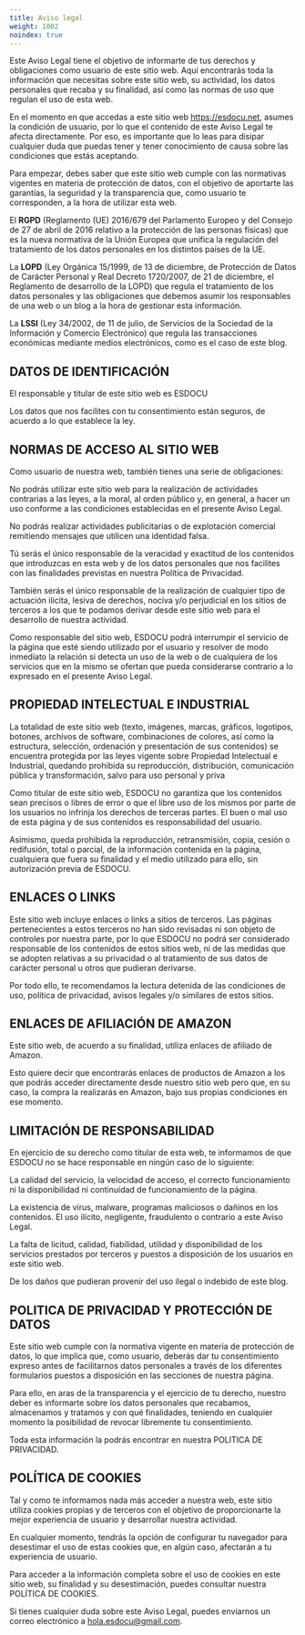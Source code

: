 ```yaml
---
title: Aviso legal
weight: 1002
noindex: true
---
```


Este Aviso Legal tiene el objetivo de informarte de tus derechos y obligaciones como
usuario de este sitio web. Aquí encontrarás toda la información que necesitas sobre este
sitio web, su actividad, los datos personales que recaba y su finalidad, así como las
normas de uso que regulan el uso de esta web.

En el momento en que accedas a este sitio web https://esdocu.net, asumes la condición de
usuario, por lo que el contenido de este Aviso Legal te afecta directamente. Por eso, es
importante que lo leas para disipar cualquier duda que puedas tener y tener conocimiento
de causa sobre las condiciones que estás aceptando.

Para empezar, debes saber que este sitio web cumple con las normativas vigentes en
materia de protección de datos, con el objetivo de aportarte las garantías, la seguridad
y la transparencia que, como usuario te corresponden, a la hora de utilizar esta web.

El **RGPD** (Reglamento (UE) 2016/679 del Parlamento Europeo y del Consejo
de 27 de abril de 2016 relativo a la protección de las personas físicas) que es la nueva
normativa de la Unión Europea que unifica la regulación del tratamiento de los datos
personales en los distintos países de la UE.

La **LOPD** (Ley Orgánica 15/1999, de 13 de diciembre, de Protección de
Datos de Carácter Personal y Real Decreto 1720/2007, de 21 de diciembre, el Reglamento
de desarrollo de la LOPD) que regula el tratamiento de los datos personales y las
obligaciones que debemos asumir los responsables de una web o un blog a la hora de
gestionar esta información.

La **LSSI** (Ley 34/2002, de 11 de julio, de Servicios de la Sociedad de la
Información y Comercio Electrónico) que regula las transacciones económicas mediante
medios electrónicos, como es el caso de este blog.

## DATOS DE IDENTIFICACIÓN

El responsable y titular de este sitio web es ESDOCU

Los datos que nos facilites con tu consentimiento están seguros, de acuerdo a lo que
establece la ley.

## NORMAS DE ACCESO AL SITIO WEB

Como usuario de nuestra web, también tienes una serie de obligaciones:

No podrás utilizar este sitio web para la realización de actividades contrarias a las
leyes, a la moral, al orden público y, en general, a hacer un uso conforme a las
condiciones establecidas en el presente Aviso Legal.

No podrás realizar actividades publicitarias o de explotación comercial remitiendo
mensajes que utilicen una identidad falsa.

Tú serás el único responsable de la veracidad y exactitud de los contenidos que
introduzcas en esta web y de los datos personales que nos facilites con las finalidades
previstas en nuestra Política de Privacidad.

También serás el único responsable de la realización de cualquier tipo de actuación
ilícita, lesiva de derechos, nociva y/o perjudicial en los sitios de terceros a los que
te podamos derivar desde este sitio web para el desarrollo de nuestra actividad.

Como responsable del sitio web, ESDOCU podrá interrumpir el servicio de la página que
esté siendo utilizado por el usuario y resolver de modo inmediato la relación si detecta
un uso de la web o de cualquiera de los servicios que en la mismo se ofertan que pueda
considerarse contrario a lo expresado en el presente Aviso Legal.

## PROPIEDAD INTELECTUAL E INDUSTRIAL

La totalidad de este sitio web (texto, imágenes, marcas, gráficos, logotipos, botones,
archivos de software, combinaciones de colores, así como la estructura, selección,
ordenación y presentación de sus contenidos) se encuentra protegida por las leyes
vigente sobre Propiedad Intelectual e Industrial, quedando prohibida su reproducción,
distribución, comunicación pública y transformación, salvo para uso personal y priva

Como titular de este sitio web, ESDOCU no garantiza que los contenidos sean precisos o
libres de error o que el libre uso de los mismos por parte de los usuarios no infrinja
los derechos de terceras partes. El buen o mal uso de esta página y de sus contenidos es
responsabilidad del usuario.

Asimismo, queda prohibida la reproducción, retransmisión, copia, cesión o redifusión,
total o parcial, de la información contenida en la página, cualquiera que fuera su
finalidad y el medio utilizado para ello, sin autorización previa de ESDOCU.

## ENLACES O LINKS

Este sitio web incluye enlaces o links a sitios de terceros. Las páginas pertenecientes
a estos terceros no han sido revisadas ni son objeto de controles por nuestra parte, por
lo que ESDOCU no podrá ser considerado responsable de los contenidos de estos sitios
web, ni de las medidas que se adopten relativas a su privacidad o al tratamiento de sus
datos de carácter personal u otros que pudieran derivarse.

Por todo ello, te recomendamos la lectura detenida de las condiciones de uso, política
de privacidad, avisos legales y/o similares de estos sitios.

## ENLACES DE AFILIACIÓN DE AMAZON

Este sitio web, de acuerdo a su finalidad, utiliza enlaces de afiliado de Amazon.

Esto quiere decir que encontrarás enlaces de productos de Amazon a los que podrás
acceder directamente desde nuestro sitio web pero que, en su caso, la compra la
realizarás en Amazon, bajo sus propias condiciones en ese momento.

## LIMITACIÓN DE RESPONSABILIDAD

En ejercicio de su derecho como titular de esta web, te informamos de que ESDOCU no se
hace responsable en ningún caso de lo siguiente:

La calidad del servicio, la velocidad de acceso, el correcto funcionamiento ni la
disponibilidad ni continuidad de funcionamiento de la página.

La existencia de virus, malware, programas maliciosos o dañinos en los contenidos.
El uso ilícito, negligente, fraudulento o contrario a este Aviso Legal.

La falta de licitud, calidad, fiabilidad, utilidad y disponibilidad de los servicios
prestados por terceros y puestos a disposición de los usuarios en este sitio web.

De los daños que pudieran provenir del uso ilegal o indebido de este blog.


## POLITICA DE PRIVACIDAD Y PROTECCIÓN DE DATOS

Este sitio web cumple con la normativa vigente en materia de protección de datos, lo que
implica que, como usuario, deberás dar tu consentimiento expreso antes de facilitarnos
datos personales a través de los diferentes formularios puestos a disposición en las
secciones de nuestra página.

Para ello, en aras de la transparencia y el ejercicio de tu derecho, nuestro deber es
informarte sobre los datos personales que recabamos, almacenamos y tratamos y con qué
finalidades, teniendo en cualquier momento la posibilidad de revocar libremente tu
consentimiento.

Toda esta información la podrás encontrar en nuestra POLITICA DE PRIVACIDAD.

## POLÍTICA DE COOKIES

Tal y como te informamos nada más acceder a nuestra web, este sitio utiliza cookies
propias y de terceros con el objetivo de proporcionarte la mejor experiencia de usuario
y desarrollar nuestra actividad.

En cualquier momento, tendrás la opción de configurar tu navegador para desestimar el
uso de estas cookies que, en algún caso, afectarán a tu experiencia de usuario.

Para acceder a la información completa sobre el uso de cookies en este sitio web, su
finalidad y su desestimación, puedes consultar nuestra POLÍTICA DE COOKIES.

Si tienes cualquier duda sobre este Aviso Legal, puedes enviarnos un correo electrónico
a hola.esdocu@gmail.com.
